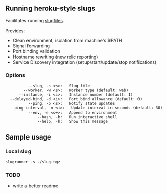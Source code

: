 ## Running heroku-style slugs

Facilitates running [slugfiles](https://devcenter.heroku.com/articles/slug-compiler).

Provides:
- Clean environment, isolation from machine's $PATH
- Signal forwarding
- Port binding validation
- Hostname rewriting (new relic reporting)
- Service Discovery integration (setup/start/update/stop notifications)

### Options

              --slug, -s <s>:   Slug file
            --worker, -w <s>:   Worker type (default: web)
          --instance, -i <i>:   Instance number (default: 1)
      --delayed-bind, -d <i>:   Port bind allowance (default: 0)
              --ping, -p <s>:   Notify state updates
      --ping-interval, -n <i>:   Update interval in seconds (default: 30)
              --env, -e <s+>:   Append to environment
                  --bash, -b:   Run interactive shell
                  --help, -h:   Show this message

## Sample usage
### Local slug

    slugrunner -s ./slug.tgz

### TODO

- write a better readme
